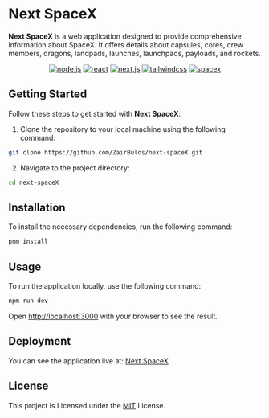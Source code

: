 # Next SpaceX

**Next SpaceX** is a web application designed to provide comprehensive information about SpaceX. It offers details about capsules, cores, crew members, dragons, landpads, launches, launchpads, payloads, and rockets.

<p align="center">
  <a href="https://nodejs.org/" target="_blank"><img src="https://img.shields.io/badge/NODE-v18.18.2-green?logo=node.js&style=for-the-badge" alt="node.js" /></a>
  <a href="https://react.dev/" target="_blank"><img src="https://img.shields.io/badge/REACT-V.18-gray?logo=react&style=for-the-badge" alt="react" /></a>
  <a href="https://nextjs.org/" target="_blank"><img src="https://img.shields.io/badge/NEXT.JS-v13.5.4-black?logo=next.js&style=for-the-badge" alt="next.js" /></a>
  <a href="https://tailwindcss.com/" target="_blank"><img src="https://img.shields.io/badge/TAILWIND%20CSS-v.3-blue?logo=tailwindcss&style=for-the-badge" alt="tailwindcss" /></a>
  <a href="https://github.com/r-spacex/SpaceX-API" target="_blank"><img src="https://img.shields.io/badge/SPACEX%20API-v4-white?logo=spacex&style=for-the-badge" alt="spacex" /></a>
</p>

## Getting Started

Follow these steps to get started with **Next SpaceX**:

1. Clone the repository to your local machine using the following command:

```bash
git clone https://github.com/ZairBulos/next-spaceX.git
```

2. Navigate to the project directory:

```bash
cd next-spaceX
```

## Installation

To install the necessary dependencies, run the following command:

```bash
pnm install
```

## Usage

To run the application locally, use the following command:

```bash
npm run dev
```

Open [http://localhost:3000](http://localhost:3000) with your browser to see the result.

## Deployment

You can see the application live at: [Next SpaceX]()

## License

This project is Licensed under the [MIT](./LICENSE) License.